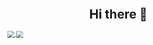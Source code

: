 <h1 align="center">Hi there 👋 </h3>

<a href="https://github.com/tinyRatP">
  <img align="center" src="https://github-readme-stats.vercel.app/api?username=tinyRatP&theme=buefy&show_icons=true&hide=contribs&line_height=24&count_private=true" />
</a>

<a href="https://github.com/tinyRatP?tab=repositories">
  <img align="center" src="https://github-readme-stats.vercel.app/api/top-langs/?username=tinyRatP&layout=compact&langs_count=6" />
</a>

